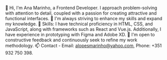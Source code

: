 👋 Hi, I'm Ana Marinho, a Frontend Developer. I approach problem-solving with attention to detail, coupled with a passion for creating attractive and functional interfaces.
👀 I'm always striving to enhance my skills and expand my knowledge.
🌱 Skills: I have technical proficiency in HTML, CSS, and JavaScript, along with frameworks such as React and Vue.js. Additionally, I have experience in prototyping with Figma and Adobe XD.
💞️ I'm open to constructive feedback and continuously seek to refine my work methodology.
📫 Contact - Email: alopesmarinho@yahoo.com, Phone: +351 932 750 398.

<!---
Marinhoana/Marinhoana is a ✨ special ✨ repository because its `README.md` (this file) appears on your GitHub profile.
You can click the Preview link to take a look at your changes.-->

